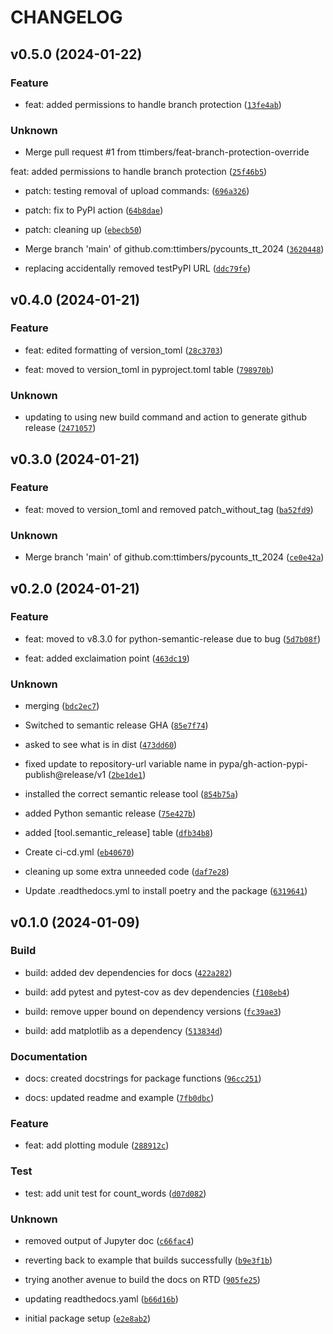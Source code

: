 # CHANGELOG



## v0.5.0 (2024-01-22)

### Feature

* feat: added permissions to handle branch protection ([`13fe4ab`](https://github.com/ttimbers/pycounts_tt_2024/commit/13fe4ab67f2fc3135d2b574c10fa189dc89813b8))

### Unknown

* Merge pull request #1 from ttimbers/feat-branch-protection-override

feat: added permissions to handle branch protection ([`25f46b5`](https://github.com/ttimbers/pycounts_tt_2024/commit/25f46b55258f22bad76d3f12eaa896174ed8a1b9))

* patch: testing removal of upload commands: ([`696a326`](https://github.com/ttimbers/pycounts_tt_2024/commit/696a3262ca0740a002bfcebb462de3891abc3636))

* patch: fix to PyPI action ([`64b8dae`](https://github.com/ttimbers/pycounts_tt_2024/commit/64b8daea02c64dcd238b9802d22ef50eeb1d4b1e))

* patch: cleaning up ([`ebecb50`](https://github.com/ttimbers/pycounts_tt_2024/commit/ebecb505ae8d9bbf4b304de46a24819674b36c25))

* Merge branch &#39;main&#39; of github.com:ttimbers/pycounts_tt_2024 ([`3620448`](https://github.com/ttimbers/pycounts_tt_2024/commit/3620448c267067ec202aa6ae2069370dbb9a45d5))

* replacing accidentally removed testPyPI URL ([`ddc79fe`](https://github.com/ttimbers/pycounts_tt_2024/commit/ddc79febf765ce31af284f44e73f8126e1bb073f))


## v0.4.0 (2024-01-21)

### Feature

* feat: edited formatting of version_toml ([`28c3703`](https://github.com/ttimbers/pycounts_tt_2024/commit/28c37030b32a2fd3d217b2b76b723f93b5c2bd76))

* feat: moved to version_toml in pyproject.toml table ([`798970b`](https://github.com/ttimbers/pycounts_tt_2024/commit/798970bce1100ca2c51ec8d8020375cc51df4aa8))

### Unknown

* updating to using new build command and action to generate github release ([`2471057`](https://github.com/ttimbers/pycounts_tt_2024/commit/2471057aa825a79e37dc4cc1f576d574182d904a))


## v0.3.0 (2024-01-21)

### Feature

* feat: moved to version_toml and removed patch_without_tag ([`ba52fd9`](https://github.com/ttimbers/pycounts_tt_2024/commit/ba52fd98cb1f6bd2e950b6bb83c66ad099809f0a))

### Unknown

* Merge branch &#39;main&#39; of github.com:ttimbers/pycounts_tt_2024 ([`ce0e42a`](https://github.com/ttimbers/pycounts_tt_2024/commit/ce0e42a28284b6c144de80e05b485083de53447e))


## v0.2.0 (2024-01-21)

### Feature

* feat: moved to v8.3.0 for python-semantic-release due to bug ([`5d7b08f`](https://github.com/ttimbers/pycounts_tt_2024/commit/5d7b08fe2ef39d1412e9df39857c108498365778))

* feat: added exclaimation point ([`463dc19`](https://github.com/ttimbers/pycounts_tt_2024/commit/463dc1987615dceeac5ea6872e7aa08ddf93a9ea))

### Unknown

* merging ([`bdc2ec7`](https://github.com/ttimbers/pycounts_tt_2024/commit/bdc2ec7001c0d15a77d7b49892fa41b48f832419))

* Switched to semantic release GHA ([`85e7f74`](https://github.com/ttimbers/pycounts_tt_2024/commit/85e7f74516158b6a64779731f89c87aaba705c60))

* asked to see what is in dist ([`473dd60`](https://github.com/ttimbers/pycounts_tt_2024/commit/473dd60f4796ea685ab699c525661759d1201f45))

* fixed update to repository-url variable name in pypa/gh-action-pypi-publish@release/v1 ([`2be1de1`](https://github.com/ttimbers/pycounts_tt_2024/commit/2be1de1967fe6a02a712bcd7553b7fa0dbea35ce))

* installed the correct semantic release tool ([`854b75a`](https://github.com/ttimbers/pycounts_tt_2024/commit/854b75a20bb6a9fb9a4aae4b84297133d2c6dd9a))

* added Python semantic release ([`75e427b`](https://github.com/ttimbers/pycounts_tt_2024/commit/75e427bf9b3a34f1e95f06d44f4067c43ee7caea))

* added [tool.semantic_release] table ([`dfb34b8`](https://github.com/ttimbers/pycounts_tt_2024/commit/dfb34b81207e4e608860f900c916557c86b81122))

* Create ci-cd.yml ([`eb40670`](https://github.com/ttimbers/pycounts_tt_2024/commit/eb4067079048e8e05ae612fa4a559120cadbd0d4))

* cleaning up some extra unneeded code ([`daf7e28`](https://github.com/ttimbers/pycounts_tt_2024/commit/daf7e28c17959c5caf1f656185fb02eba2863d74))

* Update .readthedocs.yml to install poetry and the package ([`6319641`](https://github.com/ttimbers/pycounts_tt_2024/commit/631964108ee3d46346258b8e528e4362aed6881f))


## v0.1.0 (2024-01-09)

### Build

* build: added dev dependencies for docs ([`422a282`](https://github.com/ttimbers/pycounts_tt_2024/commit/422a28269e677ab26ab67eada555cb574a72f84b))

* build: add pytest and pytest-cov as dev dependencies ([`f108eb4`](https://github.com/ttimbers/pycounts_tt_2024/commit/f108eb4af037dd8e7cb6ccdb29865b60d0ae97d6))

* build: remove upper bound on dependency versions ([`fc39ae3`](https://github.com/ttimbers/pycounts_tt_2024/commit/fc39ae318f895e0697e7bcd3955687f03a4f69d0))

* build: add matplotlib as a dependency ([`513834d`](https://github.com/ttimbers/pycounts_tt_2024/commit/513834d359c95817a03bc509a0209e4c3c6775ef))

### Documentation

* docs: created docstrings for package functions ([`96cc251`](https://github.com/ttimbers/pycounts_tt_2024/commit/96cc251fa7880cb24fb7c07c423fb0575f597324))

* docs: updated readme and example ([`7fb0dbc`](https://github.com/ttimbers/pycounts_tt_2024/commit/7fb0dbc44ec4988521cc3182bb3e72885ea3fcf3))

### Feature

* feat: add plotting module ([`288912c`](https://github.com/ttimbers/pycounts_tt_2024/commit/288912ce0e94878fd2ed1603f0f22f7decba45ce))

### Test

* test: add unit test for count_words ([`d07d082`](https://github.com/ttimbers/pycounts_tt_2024/commit/d07d082719e892c1d910a3dab2657c9c1018e8d9))

### Unknown

* removed output of Jupyter doc ([`c66fac4`](https://github.com/ttimbers/pycounts_tt_2024/commit/c66fac41ac9733239652c3d6224e34d7ce84bd50))

* reverting back to example that builds successfully ([`b9e3f1b`](https://github.com/ttimbers/pycounts_tt_2024/commit/b9e3f1b346560abf0fb65d119190f2a0d9625846))

* trying another avenue to build the docs on RTD ([`905fe25`](https://github.com/ttimbers/pycounts_tt_2024/commit/905fe25241ec2bad050c33539a729a29abacb277))

* updating readthedocs.yaml ([`b66d16b`](https://github.com/ttimbers/pycounts_tt_2024/commit/b66d16b16c08d95f16cf786d65ff5372f316a600))

* initial package setup ([`e2e8ab2`](https://github.com/ttimbers/pycounts_tt_2024/commit/e2e8ab2b7c11cc9670707ac2b6a1ebd147e0d5d2))
